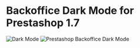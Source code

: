 # Backoffice Dark Mode for Prestashop 1.7
![Dark Mode](https://user-images.githubusercontent.com/8460736/187737811-70ea8864-cdc9-4d2c-bc4e-6e46fe302bf0.gif)
![Prestashop Backoffice Dark Mode](https://user-images.githubusercontent.com/8460736/187737533-78cc379b-35b6-4cfd-81f7-6cff166e0e6a.png)

